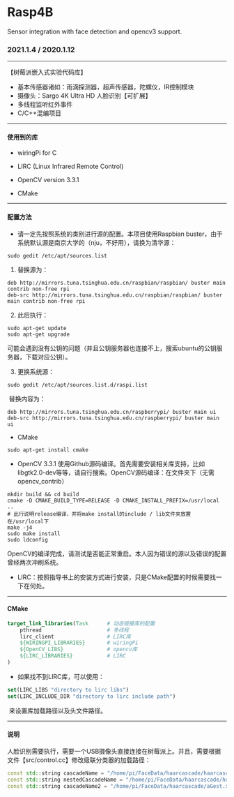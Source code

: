 # Rasp4B
Sensor integration with face detection and opencv3 support.
### 2021.1.4 / 2020.1.12
---
【树莓派嵌入式实验代码库】

- 基本传感器诸如：雨滴探测器，超声传感器，陀螺仪，IR控制模块
- 摄像头：Sargo 4K Ultra HD 人脸识别【可扩展】
- 多线程监听红外事件
- C/C++混编项目

---

#### 使用到的库

- wiringPi for C
- LIRC (Linux Infrared Remote Control)
- OpenCV version 3.3.1

- CMake

---

#### 配置方法

- 请一定先按照系统的类别进行源的配置。本项目使用Raspbian buster，由于系统默认源是南京大学的（nju，不好用），请换为清华源：

```shell
sudo gedit /etc/apt/sources.list
```

1. 替换源为：

```
deb http://mirrors.tuna.tsinghua.edu.cn/raspbian/raspbian/ buster main contrib non-free rpi
deb-src http://mirrors.tuna.tsinghua.edu.cn/raspbian/raspbian/ buster main contrib non-free rpi
```

2. 此后执行：

```shell
sudo apt-get update
sudo apt-get upgrade
```

​		可能会遇到没有公钥的问题（并且公钥服务器也连接不上，搜索ubuntu的公钥服务器，下载对应公钥）。

3. 更换系统源：

```shell
sudo gedit /etc/apt/sources.list.d/raspi.list
```

​		替换内容为：

```
deb http://mirrors.tuna.tsinghua.edu.cn/raspberrypi/ buster main ui
deb-src http://mirrors.tuna.tsinghua.edu.cn/raspberrypi/ buster main ui
```

- CMake

```shell
sudo apt-get install cmake
```

- OpenCV 3.3.1 使用Github源码编译。首先需要安装相关库支持，比如libgtk2.0-dev等等，请自行搜索。OpenCV源码编译：在文件夹下（无需opencv_contrib）

```shell
mkdir build && cd build
cmake -D CMAKE_BUILD_TYPE=RELEASE -D CMAKE_INSTALL_PREFIX=/usr/local ..
# 此行说明release编译，并将make install的include / lib文件夹放置在/usr/local下
make -j4
sudo make install
sudo ldconfig
```

​		OpenCV的编译完成，请测试是否能正常重启。本人因为错误的源以及错误的配置曾经两次冲刷系统。

- LIRC：按照指导书上的安装方式进行安装，只是CMake配置的时候需要找一下在何处。

---

#### CMake

```cmake
target_link_libraries(Task		# 动态链接库的配置
    pthread						# 多线程
    lirc_client					# LIRC库
    ${WIRINGPI_LIBRARIES}		# wiringPi
    ${OpenCV_LIBS}				# opencv库
    ${LIRC_LIBRARIES}			# LIRC
)
```

- 如果找不到LIRC库，可以使用：

```cmake
set(LIRC_LIBS "directory to lirc libs")
set(LIRC_INCLUDE_DIR "directory to lirc include path")
```

​		来设置库加载路径以及头文件路径。

---

#### 说明

​		人脸识别需要执行，需要一个USB摄像头直接连接在树莓派上。并且，需要根据文件【src/control.cc】修改级联分类器的加载路径：

```c++
const std::string cascadeName = "/home/pi/FaceData/haarcascade/haarcascade_frontalface_alt2.xml";
const std::string nestedCascadeName = "/home/pi/FaceData/haarcascade/haarcascade_eye_tree_eyeglasses.xml";
const std::string cascadeName2 = "/home/pi/FaceData/haarcascade/aGest.xml";
```

